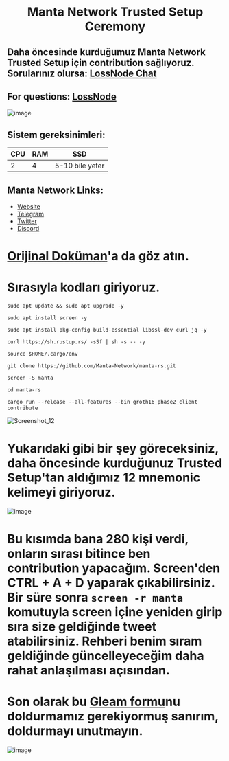 <h1 align="center">Manta Network Trusted Setup Ceremony

## Daha öncesinde kurduğumuz Manta Network Trusted Setup için contribution sağlıyoruz. Sorularınız olursa: [LossNode Chat](https://t.me/LossNode)

## For questions: [LossNode](https://t.me/LossNodeChat)
 

![image](https://user-images.githubusercontent.com/101462877/204377926-3106d30a-b1e5-49cb-9aa7-876a54fa8936.png)

## Sistem gereksinimleri:
 CPU     | RAM      | SSD     |
 ------------- | ------------- | -------- |
 2          | 4         | 5-10 bile yeter  |

## Manta Network Links:
- [Website](https://www.manta.network/)
- [Telegram](https://t.me/Manta_Turkey)
- [Twitter](https://twitter.com/MantaNetworkTR)
- [Discord](https://discord.gg/mantanetwork)

# [Orijinal Doküman](https://mantanetwork.medium.com/the-manta-network-trusted-setup-is-now-open-for-contributions-f43e9c8f9f76)'a da göz atın.

# Sırasıyla kodları giriyoruz.

```
sudo apt update && sudo apt upgrade -y
```

```
sudo apt install screen -y 
```

```
sudo apt install pkg-config build-essential libssl-dev curl jq -y
```

```
curl https://sh.rustup.rs/ -sSf | sh -s -- -y
```

```
source $HOME/.cargo/env
```

```
git clone https://github.com/Manta-Network/manta-rs.git
```

```
screen -S manta
```

```
cd manta-rs
```

```
cargo run --release --all-features --bin groth16_phase2_client contribute
```

![Screenshot_12](https://user-images.githubusercontent.com/101462877/204378504-2391086e-a7b2-4954-a559-098f5f953f56.png)

# Yukarıdaki gibi bir şey göreceksiniz, daha öncesinde kurduğunuz Trusted Setup'tan aldığımız 12 mnemonic kelimeyi giriyoruz.

![image](https://user-images.githubusercontent.com/101462877/204378596-12120aa7-6277-421b-92e5-5c62122e0a40.png)

# Bu kısımda bana 280 kişi verdi, onların sırası bitince ben contribution yapacağım. Screen'den CTRL + A + D yaparak çıkabilirsiniz. Bir süre sonra `screen -r manta` komutuyla screen içine yeniden girip sıra size geldiğinde tweet atabilirsiniz. Rehberi benim sıram geldiğinde güncelleyeceğim daha rahat anlaşılması açısından.


# Son olarak bu [Gleam formu](https://gleam.io/hCQmJ/manta-network-trusted-setup-campaign)nu doldurmamız gerekiyormuş sanırım, doldurmayı unutmayın.
 
 ![image](https://user-images.githubusercontent.com/101462877/204495220-4487eee9-1fb9-482c-b75d-af996a894afc.png)

